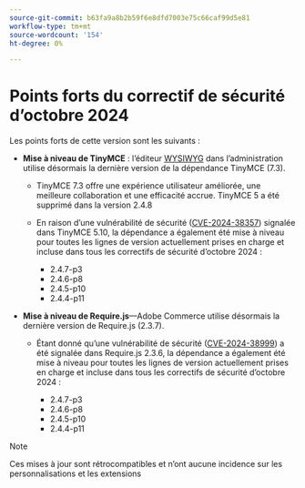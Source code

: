 ```yaml
---
source-git-commit: b63fa9a8b2b59f6e8dfd7003e75c66caf99d5e81
workflow-type: tm+mt
source-wordcount: '154'
ht-degree: 0%

---
```

# Points forts du correctif de sécurité d’octobre 2024

Les points forts de cette version sont les suivants :

* **Mise à niveau de TinyMCE** : l’éditeur [WYSIWYG](https://experienceleague.adobe.com/fr/docs/commerce-admin/content-design/wysiwyg/editor) dans l’administration utilise désormais la dernière version de la dépendance TinyMCE (7.3&#x200B;).

   * TinyMCE 7.3 offre une expérience utilisateur améliorée, une meilleure collaboration et une efficacité accrue. TinyMCE 5 a été supprimé dans la version 2.4.8&#x200B;

   * En raison d’une vulnérabilité de sécurité ([CVE-2024-38357](https://nvd.nist.gov/vuln/detail/CVE-2024-38357)) signalée dans TinyMCE 5.10, la dépendance a également été mise à niveau pour toutes les lignes de version actuellement prises en charge et incluse dans tous les correctifs de sécurité d’octobre 2024 :

      * 2.4.7-p3
      * 2.4.6-p8
      * 2.4.5-p10
      * 2.4.4-p11

* **Mise à niveau de Require.js**—Adobe Commerce utilise désormais la dernière version de Require.js (2.3.7).

   * Étant donné qu’une vulnérabilité de sécurité ([CVE-2024-38999](https://nvd.nist.gov/vuln/detail/CVE-2024-38999)) a été signalée dans Require.js 2.3.6, la dépendance a également été mise à niveau pour toutes les lignes de version actuellement prises en charge et incluse dans tous les correctifs de sécurité d’octobre 2024 :

      * 2.4.7-p3
      * 2.4.6-p8
      * 2.4.5-p10
      * 2.4.4-p11

>[!NOTE]
>
>Ces mises à jour sont rétrocompatibles et n’ont aucune incidence sur les personnalisations et les extensions&#x200B;
